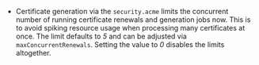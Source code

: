 - Certificate generation via the `security.acme` limits the concurrent number of running certificate renewals and generation jobs now. This is to avoid spiking resource usage when processing many certificates at once. The limit defaults to *5* and can be adjusted via `maxConcurrentRenewals`. Setting the value to *0* disables the limits altogether.
